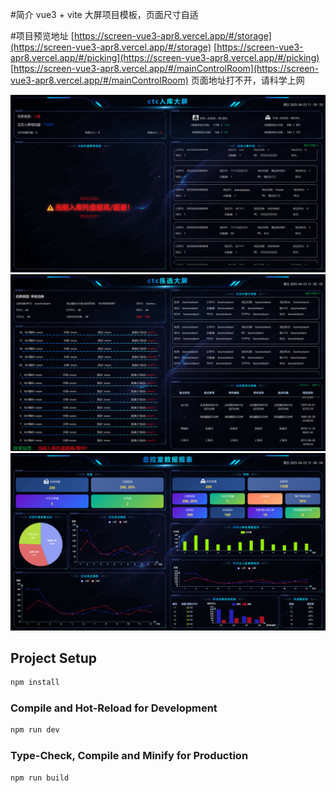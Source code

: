 #简介
 vue3 + vite 大屏项目模板，页面尺寸自适

#项目预览地址
[https://screen-vue3-apr8.vercel.app/#/storage](https://screen-vue3-apr8.vercel.app/#/storage)
[https://screen-vue3-apr8.vercel.app/#/picking](https://screen-vue3-apr8.vercel.app/#/picking)
[https://screen-vue3-apr8.vercel.app/#/mainControlRoom](https://screen-vue3-apr8.vercel.app/#/mainControlRoom)
页面地址打不开，请科学上网


![storage](./src/assets/example/storage.png "storage")
![picking](./src/assets/example/picking.png "picking")
![mainControlRoom](./src/assets/example/mainControlRoom.png "mainControlRoom")

## Project Setup

```sh
npm install
```

### Compile and Hot-Reload for Development

```sh
npm run dev
```

### Type-Check, Compile and Minify for Production

```sh
npm run build
```
